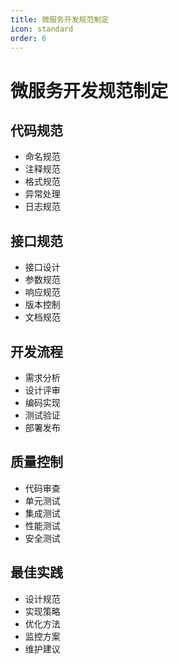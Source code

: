 ```yaml
---
title: 微服务开发规范制定
icon: standard
order: 6
---
```


# 微服务开发规范制定

## 代码规范
- 命名规范
- 注释规范
- 格式规范
- 异常处理
- 日志规范

## 接口规范
- 接口设计
- 参数规范
- 响应规范
- 版本控制
- 文档规范

## 开发流程
- 需求分析
- 设计评审
- 编码实现
- 测试验证
- 部署发布

## 质量控制
- 代码审查
- 单元测试
- 集成测试
- 性能测试
- 安全测试

## 最佳实践
- 设计规范
- 实现策略
- 优化方法
- 监控方案
- 维护建议
